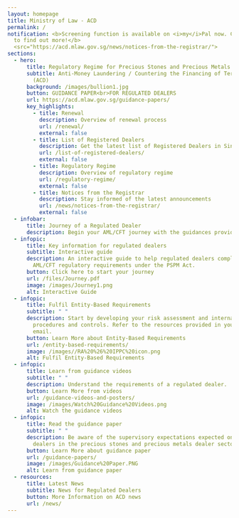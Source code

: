 ```yaml
---
layout: homepage
title: Ministry of Law - ACD
permalink: /
notification: <b>Screening function is available on <i>my</i>Pal now. Click here
  to find out more!</b>
  <src="https://acd.mlaw.gov.sg/news/notices-from-the-registrar/">
sections:
  - hero:
      title: Regulatory Regime for Precious Stones and Precious Metals Dealers
      subtitle: Anti-Money Laundering / Countering the Financing of Terrorism Division
        (ACD)
      background: /images/bullion1.jpg
      button: GUIDANCE PAPER<br>FOR REGULATED DEALERS
      url: https://acd.mlaw.gov.sg/guidance-papers/
      key_highlights:
        - title: Renewal
          description: Overview of renewal process
          url: /renewal/
          external: false
        - title: List of Registered Dealers
          description: Get the latest list of Registered Dealers in Singapore
          url: /list-of-registered-dealers/
          external: false
        - title: Regulatory Regime
          description: Overview of regulatory regime
          url: /regulatory-regime/
          external: false
        - title: Notices from the Registrar
          description: Stay informed of the latest announcements
          url: /news/notices-from-the-registrar/
          external: false
  - infobar:
      title: Journey of a Regulated Dealer
      description: Begin your AML/CFT journey with the guidances provided below
  - infopic:
      title: Key information for regulated dealers
      subtitle: Interactive guide
      description: An interactive guide to help regulated dealers comply with the
        AML/CFT regulatory requirements under the PSPM Act.
      button: Click here to start your journey
      url: /files/Journey.pdf
      image: /images/Journey1.png
      alt: Interactive Guide
  - infopic:
      title: Fulfil Entity-Based Requirements
      subtitle: " "
      description: Start by developing your risk assessment and internal policies,
        procedures and controls. Refer to the resources provided in your welcome
        email.
      button: Learn More about Entity-Based Requirements
      url: /entity-based-requirements/
      image: /images//RA%20%26%20IPPC%20icon.png
      alt: Fulfil Entity-Based Requirements
  - infopic:
      title: Learn from guidance videos
      subtitle: " "
      description: Understand the requirements of a regulated dealer.
      button: Learn More from videos
      url: /guidance-videos-and-posters/
      image: /images/Watch%20Guidance%20Videos.png
      alt: Watch the guidance videos
  - infopic:
      title: Read the guidance paper
      subtitle: " "
      description: Be aware of the supervisory expectations expected on regulated
        dealers in the precious stones and precious metals dealer sector.
      button: Learn More about guidance paper
      url: /guidance-papers/
      image: /images/Guidance%20Paper.PNG
      alt: Learn from guidance paper
  - resources:
      title: Latest News
      subtitle: News for Regulated Dealers
      button: More Information on ACD news
      url: /news/
---
```

